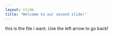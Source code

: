 ```yaml
---
layout: slide
title: "Welcome to our second slide!"
---
```

this is the file i want.
Use the left arrow to go back!
